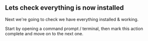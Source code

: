 ## Lets check everything is now installed

Next we're going to check we have everything installed & working.

Start by opening a command prompt / terminal, then mark this action complete and move on to the next one.
